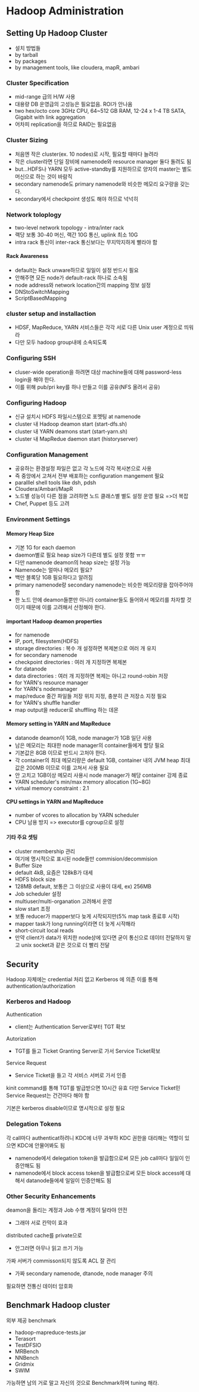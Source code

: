 # Hadoop Administration

## Setting Up Hadoop Cluster

* 설치 방법들
 * by tarball
 * by packages
 * by management tools, like cloudera, mapR, ambari

### Cluster Specification

* mid-range 급의 H/W 사용
 * 대용량 DB 운영급의 고성능은 필요없음. ROI가 안나옴
 * two hex/octo core 3GHz CPU, 64~512 GB RAM, 12-24 x 1-4 TB SATA, Gigabit with link aggregation
* 어차피 replication을 하므로 RAID는 필요없음

### Cluster Sizing

* 처음엔 작은 cluster(ex. 10 nodes)로 시작, 필요할 때마다 늘려라
* 작은 cluster라면 단일 장비에 namenode와 resource manager 둘다 돌려도 됨
 * but...HDFS나 YARN 모두 active-standby를 지원하므로 양자의 master는 별도 머신으로 하는 것이 바람직
* secondary namenode도 primary namenode와 비슷한 메모리 요구량을 갖는다.
 * secondary에서 checkpoint 생성도 해야 하므로 넉넉히

### Network toloplogy

* two-level network topology - intra/inter rack
* 랙당 보통 30-40 머신, 랙간 10G 통신, uplink 최소 10G
* intra rack 통신이 inter-rack 통신보다는 무지막지하게 빨라야 함

#### Rack Awareness

* default는 Rack unware하므로 일일이 설정 반드시 필요
 * 안해주면 모든 node가 default-rack 하나로 소속됨
* node address와 network location간의 mapping 정보 설정
 * DNStoSwitchMapping
 * ScriptBasedMapping

### cluster setup and  installaction

* HDSF, MapReduce, YARN 서비스들은 각각 서로 다른 Unix user 계정으로 띄워라
* 다만 모두 hadoop group내에 소속되도록

### Configuring SSH

* cluser-wide operation을 하려면 대상 machine들에 대해 password-less login을 해야 한다.
* 이를 위해 pub/pri key를 하나 만들고 이를 공유(NFS 올려서 공유)


### Configuring Hadoop

* 신규 설치시 HDFS 파일시스템으로 포멧팅 at namenode
* cluster 내 Hadoop deamon start (start-dfs.sh)
* cluster 내 YARN deamons start (start-yarn.sh)
* cluster 내 MapRedue daemon start (historyserver)

### Configuration Management

* 공유하는 환경설정 파일은 없고 각 노드에 각각 복사본으로 사용
* 즉 중앙에서 고쳐서 전부 배포하는 configuration mangement 필요
 * paralllel shell tools like dsh, pdsh
 * Cloudera/Ambari/MapR
* 노드별 성능이 다른 점을 고려하면 노드 클래스별 별도 설정 운영 필요 =>더 복잡
 * Chef, Puppet 등도 고려

### Environment Settings

#### Memory Heap Size

* 기본 1G for each daemon
* daemon별로 필요 heap size가 다른데 별도 설정 못함 ㅠㅠ
 * 다만 namenode deamon의 heap size는 설정 가능
* Namenode는 얼마나 메모리 필요?
 * 백만 블록당 1GB 필요하다고 알려짐
* primary namenode랑 secondary namenode는 비슷한 메모리량을 잡아주어야함
* 한 노드 안에 deamon들뿐만 아니라 container들도 들어와서 메모리를 차자할 것이기 때문에 이를 고려해서 산정해야 한다.

#### important Hadoop deamon properties

* for namenode
 * IP, port, filesystem(HDFS)
 * storage directories : 복수 개 설정하면 복제본으로 여러 개 유지
* for secondary namenode
 * checkpoint directories : 여러 개 지정하면 복제본
* for datanode
 * data directories : 여러 개 지정하면 복제는 아니고 round-robin 저장
* for YARN's resource manager
* for YARN's nodemanager
 * map/reduce 중간 파일들 저장 위치 지정, 충분히 큰 저장소 지정 필요
* for YARN's shuffle handler
 * map output을 reducer로 shuffling 하는 데몬

#### Memory setting in YARN and MapReduce

* datanode deamon이 1GB, node manager가 1GB 일단 사용
* 남은 메모리는 최대한 node manager의 container들에게 할당 필요
 * 기본값은 8GB 이므로 반드시 고처야 한다.
* 각 container의 최대 메모리량은 default 1GB, container 내의 JVM heap 최대값은 200MB 이므로 이를 고쳐서 사용 필요
* 안 고치고 1GB이상 메모리 사용시 node manager가 해당 container 강제 종료
* YARN scheduler's min/max memory allocation (1G~8G)
* virtual memory constraint : 2.1

#### CPU settings in YARN and MapReduce

* number of vcores to allocation by YARN scheduler
* CPU 남용 방지 => executor를 cgroup으로 설정

#### 기타 주요 셋팅

* cluster membership 관리
 * 여기에 명시적으로 표시된 node들만 commision/decommision
* Buffer Size
 * default 4kB, 요즘은 128kB가 대세
* HDFS block size
 * 128MB default, 보통은 그 이상으로 사용이 대세, ex) 256MB
* Job scheduler 설정
 * multiuser/multi-organation 고려해서 운영
* slow start 조정
 * 보통 reducer가 mapper보다 늦게 시작되지만(5% map task 종료후 시작)
 * mapper task가 long running이라면 더 늦게 시작해라
* short-circuit local reads
 * 만약 client가 data가 위치한 node상에 있다면 굳이 통신으로 데이터 전달하지 말고 unix socket과 같은 것으로 더 빨리 전달

## Security

Hadoop 자체에는 credential 처리 없고 Kerberos 에 의존
이를 통해 authentication/authorization

### Kerberos and Hadoop

Authentication
* client는 Authentication Server로부터 TGT 확보

Autorization
* TGT를 들고 Ticket Granting Server로 가서 Service Ticket확보

Service Request
* Service Ticket을 들고 각 서비스 서버로 가서 인증

kinit command를 통해 TGT를 발급받으면 10시간 유효
다만 Service Ticket민 Service Request는 건건마다 해야 함

기본은 kerberos disable이므로 명시적으로 설정 필요

### Delegation Tokens

각 call마다 authenticat하려니 KDC에 너무 과부하
KDC 권한을 대리해는 역할이 있으면 KDC에 안물어봐도 됨

* namenode에서 delegation token을 발급함으로써 모든 job call마다 일일이 인증안해도 됨
* namenode에서 block access token을 발급함으로써 모든 block access에 대해서 datanode들에세 일일이 인증안해도 됨

### Other Security Enhancements

deamon을 돌리는 계정과 Job 수행 계정이 달라야 안전
* 그래야 서로 칸막이 효과

distributed cache를 private으로
* 안그러면 아무나 읽고 쓰기 가능

가짜 서버가 commisson되지 않도록 ACL 잘 관리
* 가짜 secondary namenode, dtanode, node manager 주의

필요하면 전통신 데이터 암호화

## Benchmark Hadoop cluster

외부 제공 benchmark
* hadoop-mapreduce-tests.jar
* Terasort
* TestDFSIO
* MRBench
* NNBench
* Gridmix
* SWIM

가능하면 남의 거로 말고 자신의 것으로 Benchmark하며 tuning 해라.












































































































